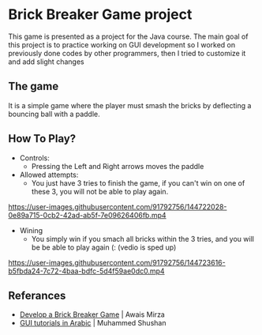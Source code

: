 # Brick Breaker Game project
This game is presented as a project for the Java course.
The main goal of this project is to practice working on GUI development
so I worked on previously done codes by other programmers, then I tried to customize it and add slight changes

## The game
It is a simple game where the player must smash the bricks by deflecting a bouncing ball with a paddle.

## How To Play?
- Controls:
  - Pressing the Left and Right arrows moves the paddle
- Allowed attempts:
  - You just have 3 tries to finish the game, if you can't win on one of these 3, you will not be able to play again. 

https://user-images.githubusercontent.com/91792756/144722028-0e89a715-0cb2-42ad-ab5f-7e09626406fb.mp4

- Wining
  - You simply win if you smach all bricks within the 3 tries, and you will be be able to play again (: (vedio is sped up)



https://user-images.githubusercontent.com/91792756/144723616-b5fbda24-7c72-4baa-bdfc-5d4f59ae0dc0.mp4


## Referances
 - [Develop a Brick Breaker Game](https://youtu.be/K9qMm3JbOH0) | Awais Mirza 
 - [GUI tutorials in Arabic](https://www.youtube.com/watch?v=tLBgVizyJX8&list=PLnzqK5HvcpwRhWDkdkM4jSTPW3CgxKH8G) | Muhammed Shushan

